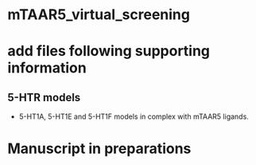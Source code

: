 # mTAAR5_virtual_screening

# add files following supporting information


## 5-HTR models
- 5-HT1A, 5-HT1E and 5-HT1F models in complex with mTAAR5 ligands.<br/>


# Manuscript in preparations
